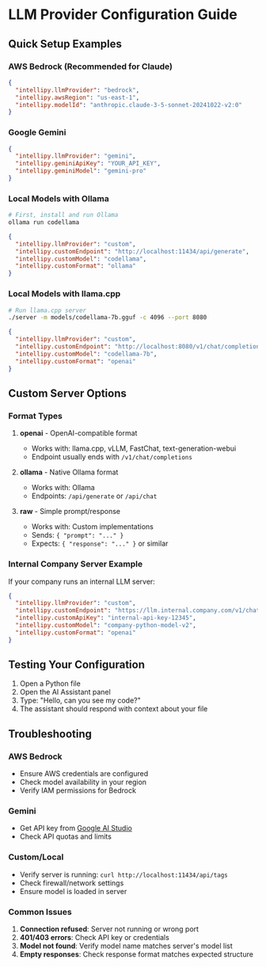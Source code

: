 # LLM Provider Configuration Guide

## Quick Setup Examples

### AWS Bedrock (Recommended for Claude)
```json
{
  "intellipy.llmProvider": "bedrock",
  "intellipy.awsRegion": "us-east-1",
  "intellipy.modelId": "anthropic.claude-3-5-sonnet-20241022-v2:0"
}
```

### Google Gemini
```json
{
  "intellipy.llmProvider": "gemini",
  "intellipy.geminiApiKey": "YOUR_API_KEY",
  "intellipy.geminiModel": "gemini-pro"
}
```

### Local Models with Ollama
```bash
# First, install and run Ollama
ollama run codellama
```

```json
{
  "intellipy.llmProvider": "custom",
  "intellipy.customEndpoint": "http://localhost:11434/api/generate",
  "intellipy.customModel": "codellama",
  "intellipy.customFormat": "ollama"
}
```

### Local Models with llama.cpp
```bash
# Run llama.cpp server
./server -m models/codellama-7b.gguf -c 4096 --port 8080
```

```json
{
  "intellipy.llmProvider": "custom",
  "intellipy.customEndpoint": "http://localhost:8080/v1/chat/completions",
  "intellipy.customModel": "codellama-7b",
  "intellipy.customFormat": "openai"
}
```

## Custom Server Options

### Format Types

1. **openai** - OpenAI-compatible format
   - Works with: llama.cpp, vLLM, FastChat, text-generation-webui
   - Endpoint usually ends with `/v1/chat/completions`

2. **ollama** - Native Ollama format
   - Works with: Ollama
   - Endpoints: `/api/generate` or `/api/chat`

3. **raw** - Simple prompt/response
   - Works with: Custom implementations
   - Sends: `{ "prompt": "..." }`
   - Expects: `{ "response": "..." }` or similar

### Internal Company Server Example

If your company runs an internal LLM server:

```json
{
  "intellipy.llmProvider": "custom",
  "intellipy.customEndpoint": "https://llm.internal.company.com/v1/chat/completions",
  "intellipy.customApiKey": "internal-api-key-12345",
  "intellipy.customModel": "company-python-model-v2",
  "intellipy.customFormat": "openai"
}
```

## Testing Your Configuration

1. Open a Python file
2. Open the AI Assistant panel
3. Type: "Hello, can you see my code?"
4. The assistant should respond with context about your file

## Troubleshooting

### AWS Bedrock
- Ensure AWS credentials are configured
- Check model availability in your region
- Verify IAM permissions for Bedrock

### Gemini
- Get API key from [Google AI Studio](https://makersuite.google.com/app/apikey)
- Check API quotas and limits

### Custom/Local
- Verify server is running: `curl http://localhost:11434/api/tags`
- Check firewall/network settings
- Ensure model is loaded in server

### Common Issues

1. **Connection refused**: Server not running or wrong port
2. **401/403 errors**: Check API key or credentials
3. **Model not found**: Verify model name matches server's model list
4. **Empty responses**: Check response format matches expected structure